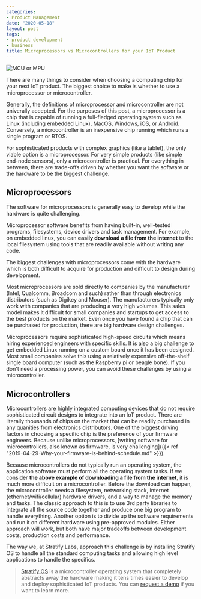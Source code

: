 ```yaml
---
categories:
- Product Management
date: "2020-05-18"
layout: post
tags:
- product development
- business
title: Microprocessors vs Microcontrollers for your IoT Product
---
```


![MCU or MPU](/images/mcu-mpu-compare.png)

There are many things to consider when choosing a computing chip for your next IoT product. The biggest choice to make is whether to use a microprocessor or microcontroller.

Generally, the definitions of microprocessor and microcontroller are not univerally accepted. For the purposes of this post, a microprocessor is a chip that is capable of running a full-fledged operating system such as Linux (including embedded Linux), MacOS, Windows, iOS, or Android. Conversely, a microcontroller is an inexpensive chip running which runs a single program or RTOS. 

For sophisticated products with complex graphics (like a tablet), the only viable option is a microprocessor. For very simple products (like simple end-node sensors), only a microcontroller is practical. For everything in between, there are trade-offs driven by whether you want the software or the hardware to be the biggest challenge.

## Microprocessors

The software for microprocessors is generally easy to develop while the hardware is quite challenging.

Microprocessor software benefits from having built-in, well-tested programs, filesystems, device drivers and task management. For example, on embedded linux, you can **easily download a file from the internet** to the local filesystem using tools that are readily available without writing any code.

The biggest challenges with microprocessors come with the hardware which is both difficult to acquire for production and difficult to design during development.

Most microprocessors are sold directly to companies by the manufacturer (Intel, Qualcomm, Broadcom and such) rather than through electronics distributors (such as Digikey and Mouser). The manufacturers typically only work with companies that are producing a very high volumes. This sales model makes it difficult for small companies and startups to get access to the best products on the market. Even once you have found a chip that can be purchased for production, there are big hardware design challenges.

Microprocessors require sophisticated high-speed circuits which means hiring experienced engineers with specific skills. It is also a big challenge to get embedded Linux running on a custom board once it has been designed. Most small companies solve this using a relatively expensive off-the-shelf single board computer (such as the Raspberry pi or beagle bone). If you don't need a processing power, you can avoid these challenges by using a microcontroller.

## Microcontrollers

Microcontrollers are highly integrated computing devices that do not require sophisticated circuit designs to integrate into an IoT product. There are literally thousands of chips on the market that can be readily purchased in any quanities from electronics distributors. One of the biggest driving factors in choosing a specific chip is the preference of your firmware engineers. Because unlike microprocessors, [writing software for microcontrollers, also known as firmware, is very challenging]({{< ref "2019-04-29-Why-your-firmware-is-behind-schedule.md" >}}).

Because microcontrollers do not typically run an operating system, the application software must perform all the operating system tasks. If we consider **the above example of downloading a file from the internet**, it is much more difficult on a microcontroller. Before the download can happen, the microcontroller needs a filesystem, networking stack, internet (ethernet/wifi/cellular) hardware drivers, and a way to manage the memory and tasks. The classic approach to this is to use 3rd party libraries to integrate all the source code together and produce one big program to handle everything. Another option is to divide up the software requirements and run it on different hardware using pre-approved modules. Either approach will work, but both have major tradeoffs between development costs, production costs and performance. 

The way we, at Stratify Labs, approach this challenge is by installing Stratify OS to handle all the standard computing tasks and allowing high level applications to handle the specifics.

> [Stratify OS](https://docs.stratifylabs.co) is a microcontroller operating system that completely abstracts away the hardware making it tens times easier to develop and deploy sophisticated IoT products. You can [request a demo](https://stratifylabs.co) if you want to learn more.





